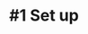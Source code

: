 ---
layout: course-module
title: "#1 Set up"
permalink: /module1/index.html
description: "Prototyping Connected Product - Module 1"
module-id: 1
module-of: id5415
tags:
introduction: In this first module, you will learn to set up the prototype of a lighting system with a connected light bulb and a Raspberry Pi. By building and navigating a working system, you will familiarise yourself with the so-called technology stack through reverse engineering.
explain: Explain the purpose of a functional prototype, feasibility testing and the concept of the Internet of Things
make: Setup a Raspberry Pi as a home gateway for connected lighting
analyse: Reverse engineer (disassemble) the software components of a connected lighting system with the IoT Technology Stack
evaluate: 
specify: 
collaborate: 
---